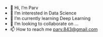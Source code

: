 - 👋 Hi, I’m Parv 
- 👀 I’m interested in Data Science
- 🌱 I’m currently learning Deep Learning
- 💞️ I’m looking to collaborate on ...
- 📫 How to reach me parv.843@gmail.com

<!---
Parv466/Parv466 is a ✨ special ✨ repository because its `README.md` (this file) appears on your GitHub profile.
You can click the Preview link to take a look at your changes.
--->
